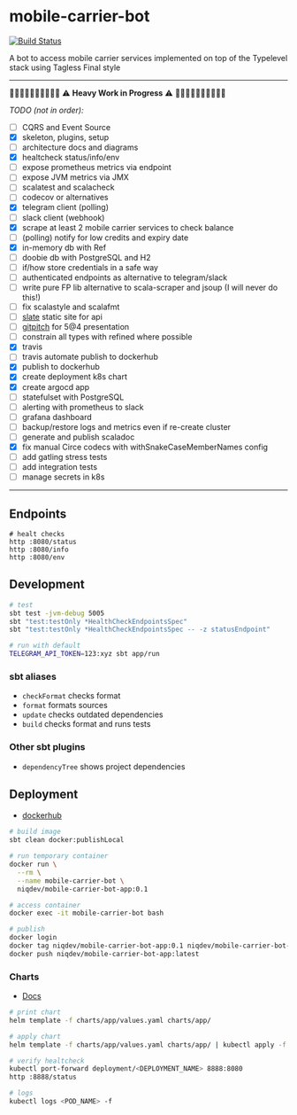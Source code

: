 # mobile-carrier-bot

[![Build Status][travis-image]][travis-url]

[travis-image]: https://travis-ci.org/niqdev/mobile-carrier-bot.svg?branch=master
[travis-url]: https://travis-ci.org/niqdev/mobile-carrier-bot

A bot to access mobile carrier services implemented on top of the Typelevel stack using Tagless Final style

---

:construction::construction::construction::construction::construction::construction::construction::construction::construction::construction:
:warning: **Heavy Work in Progress** :warning:
:construction::construction::construction::construction::construction::construction::construction::construction::construction::construction:

*TODO (not in order):*

- [ ] CQRS and Event Source
- [x] skeleton, plugins, setup
- [ ] architecture docs and diagrams
- [x] healtcheck status/info/env
- [ ] expose prometheus metrics via endpoint
- [ ] expose JVM metrics via JMX
- [ ] scalatest and scalacheck
- [ ] codecov or alternatives
- [x] telegram client (polling)
- [ ] slack client (webhook)
- [x] scrape at least 2 mobile carrier services to check balance
- [ ] (polling) notify for low credits and expiry date
- [x] in-memory db with Ref
- [ ] doobie db with PostgreSQL and H2
- [ ] if/how store credentials in a safe way
- [ ] authenticated endpoints as alternative to telegram/slack
- [ ] write pure FP lib alternative to scala-scraper and jsoup (I will never do this!)
- [ ] fix scalastyle and scalafmt
- [ ] [slate](https://lord.github.io/slate) static site for api
- [ ] [gitpitch](https://gitpitch.com) for 5@4 presentation
- [ ] constrain all types with refined where possible
- [x] travis
- [ ] travis automate publish to dockerhub
- [x] publish to dockerhub
- [x] create deployment k8s chart
- [x] create argocd app
- [ ] statefulset with PostgreSQL
- [ ] alerting with prometheus to slack
- [ ] grafana dashboard
- [ ] backup/restore logs and metrics even if re-create cluster
- [ ] generate and publish scaladoc
- [x] fix manual Circe codecs with withSnakeCaseMemberNames config
- [ ] add gatling stress tests
- [ ] add integration tests
- [ ] manage secrets in k8s

---

## Endpoints

```
# healt checks
http :8080/status
http :8080/info
http :8080/env
```

## Development

```bash
# test
sbt test -jvm-debug 5005
sbt "test:testOnly *HealthCheckEndpointsSpec"
sbt "test:testOnly *HealthCheckEndpointsSpec -- -z statusEndpoint"

# run with default
TELEGRAM_API_TOKEN=123:xyz sbt app/run
```

### sbt aliases

* `checkFormat` checks format
* `format` formats sources
* `update` checks outdated dependencies
* `build` checks format and runs tests

### Other sbt plugins

* `dependencyTree` shows project dependencies

## Deployment

* [dockerhub](https://hub.docker.com/u/niqdev)

```bash
# build image
sbt clean docker:publishLocal

# run temporary container
docker run \
  --rm \
  --name mobile-carrier-bot \
  niqdev/mobile-carrier-bot-app:0.1

# access container
docker exec -it mobile-carrier-bot bash

# publish
docker login
docker tag niqdev/mobile-carrier-bot-app:0.1 niqdev/mobile-carrier-bot-app:latest
docker push niqdev/mobile-carrier-bot-app:latest
```

### Charts

* [Docs](https://helm.sh/docs/developing_charts/#charts)

```bash
# print chart
helm template -f charts/app/values.yaml charts/app/

# apply chart
helm template -f charts/app/values.yaml charts/app/ | kubectl apply -f -

# verify healtcheck
kubectl port-forward deployment/<DEPLOYMENT_NAME> 8888:8080
http :8888/status

# logs
kubectl logs <POD_NAME> -f
```
